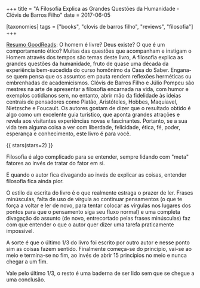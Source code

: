 +++
title = "A Filosofia Explica as Grandes Questões da Humanidade - Clóvis de Barros Filho"
date = 2017-06-05

[taxonomies]
tags = ["books", "clovis de barros filho", "reviews", "filosofia"]
+++

[Resumo GoodReads](https://www.goodreads.com/book/show/18624377-a-filosofia-explica-as-grandes-quest-es-da-humanidade):
O homem é livre? Deus existe? O que é um comportamento ético? Muitas das
questões que acompanham e instigam o Homem através dos tempos são temas deste
livro, A filosofia explica as grandes questões da humanidade, fruto de quase
uma década da experiência bem-sucedida do curso homônimo da Casa do Saber.
Engana-se quem pensa que os assuntos em pauta rendem reflexões herméticas ou
embrenhadas de academicismos. Clóvis de Barros Filho e Júlio Pompeu são
mestres na arte de apresentar a filosofia encarnada na vida, com humor e
exemplos cotidianos sem, no entanto, abrir mão da fidelidade às ideias
centrais de pensadores como Platão, Aristóteles, Hobbes, Maquiavel, Nietzsche
e Foucault. Os autores gostam de dizer que o resultado obtido é algo como um
excelente guia turístico, que aponta grandes atrações e revela aos visitantes
experiências novas e fascinantes. Portanto, se a sua vida tem alguma coisa a
ver com liberdade, felicidade, ética, fé, poder, esperança e conhecimento,
este livro é para você.

<!-- more --> 

{{ stars(stars=2) }}

Filosofia é algo complicado para se entender, sempre lidando com "meta"
fatores ao invés de tratar do fator em si.

E quando o autor fica divagando ao invés de explicar as coisas, entender
filosofia fica ainda pior.

O estilo da escrita do livro é o que realmente estraga o prazer de ler. Frases
minúsculas, falta de uso de vírgula ao continuar pensamentos (o que te força a
voltar e ler de novo, para tentar colocar as vírgulas nos lugares dos pontos
para que o pensamento siga seu fluxo normal) e uma completa divagação do
assunto (de novo, entrecortado pelas frases minúsculas) faz com que entender o
que o autor quer dizer uma tarefa praticamente impossível.

A sorte é que o último 1/3 do livro foi escrito por outro autor e nesse ponto
sim as coisas fazem sentido. Finalmente começa-se do princípio, vai-se ao meio
e termina-se no fim, ao invés de abrir 15 princípios no meio e nunca chegar a
um fim.

Vale pelo último 1/3, o resto é uma baderna de ser lido sem que se chegue a
uma conclusão.
